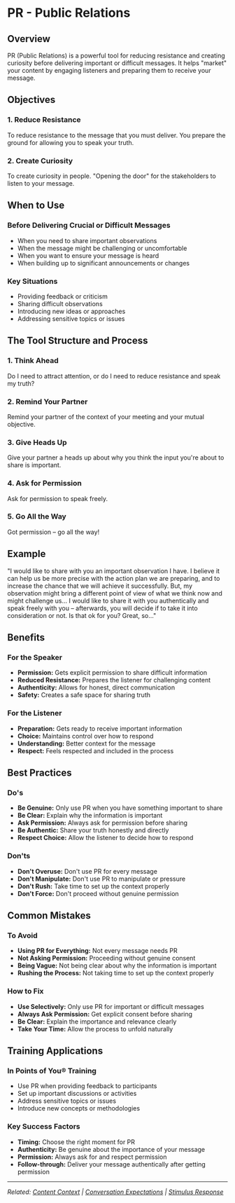 # PR - Public Relations

## Overview

PR (Public Relations) is a powerful tool for reducing resistance and creating curiosity before delivering important or difficult messages. It helps "market" your content by engaging listeners and preparing them to receive your message.

## Objectives

### 1. Reduce Resistance
To reduce resistance to the message that you must deliver. You prepare the ground for allowing you to speak your truth.

### 2. Create Curiosity
To create curiosity in people. "Opening the door" for the stakeholders to listen to your message.

## When to Use

### Before Delivering Crucial or Difficult Messages
- When you need to share important observations
- When the message might be challenging or uncomfortable
- When you want to ensure your message is heard
- When building up to significant announcements or changes

### Key Situations
- Providing feedback or criticism
- Sharing difficult observations
- Introducing new ideas or approaches
- Addressing sensitive topics or issues

## The Tool Structure and Process

### 1. Think Ahead
Do I need to attract attention, or do I need to reduce resistance and speak my truth?

### 2. Remind Your Partner
Remind your partner of the context of your meeting and your mutual objective.

### 3. Give Heads Up
Give your partner a heads up about why you think the input you're about to share is important.

### 4. Ask for Permission
Ask for permission to speak freely.

### 5. Go All the Way
Got permission – go all the way!

## Example

"I would like to share with you an important observation I have. I believe it can help us be more precise with the action plan we are preparing, and to increase the chance that we will achieve it successfully. But, my observation might bring a different point of view of what we think now and might challenge us... I would like to share it with you authentically and speak freely with you – afterwards, you will decide if to take it into consideration or not. Is that ok for you? Great, so..."

## Benefits

### For the Speaker
- **Permission:** Gets explicit permission to share difficult information
- **Reduced Resistance:** Prepares the listener for challenging content
- **Authenticity:** Allows for honest, direct communication
- **Safety:** Creates a safe space for sharing truth

### For the Listener
- **Preparation:** Gets ready to receive important information
- **Choice:** Maintains control over how to respond
- **Understanding:** Better context for the message
- **Respect:** Feels respected and included in the process

## Best Practices

### Do's
- **Be Genuine:** Only use PR when you have something important to share
- **Be Clear:** Explain why the information is important
- **Ask Permission:** Always ask for permission before sharing
- **Be Authentic:** Share your truth honestly and directly
- **Respect Choice:** Allow the listener to decide how to respond

### Don'ts
- **Don't Overuse:** Don't use PR for every message
- **Don't Manipulate:** Don't use PR to manipulate or pressure
- **Don't Rush:** Take time to set up the context properly
- **Don't Force:** Don't proceed without genuine permission

## Common Mistakes

### To Avoid
- **Using PR for Everything:** Not every message needs PR
- **Not Asking Permission:** Proceeding without genuine consent
- **Being Vague:** Not being clear about why the information is important
- **Rushing the Process:** Not taking time to set up the context properly

### How to Fix
- **Use Selectively:** Only use PR for important or difficult messages
- **Always Ask Permission:** Get explicit consent before sharing
- **Be Clear:** Explain the importance and relevance clearly
- **Take Your Time:** Allow the process to unfold naturally

## Training Applications

### In Points of You® Training
- Use PR when providing feedback to participants
- Set up important discussions or activities
- Address sensitive topics or issues
- Introduce new concepts or methodologies

### Key Success Factors
- **Timing:** Choose the right moment for PR
- **Authenticity:** Be genuine about the importance of your message
- **Permission:** Always ask for and respect permission
- **Follow-through:** Deliver your message authentically after getting permission

---

*Related: [Content Context](content-context.md) | [Conversation Expectations](conversation-expectations.md) | [Stimulus Response](stimulus-response.md)*
